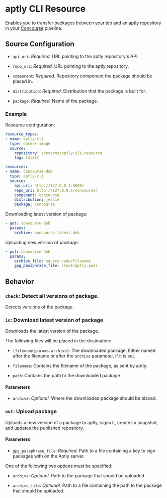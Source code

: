 # aptly CLI Resource

Enables you to transfer packages between your job and an [aptly](https://www.aptly.info/) repository in your [Concourse](http://concourse.ci/) pipeline.

## Source Configuration

* `api_uri`: *Required.* URL pointing to the aptly repository's API.

* `repo_uri`: *Required.* URL pointing to the aptly repository.

* `component`: *Required.* Repository component the package should be placed in.

* `distribution`: *Required.* Distribution that the package is built for.

* `package`: *Required.* Name of the package.

### Example

Resource configuration:

``` yaml
resource_types:
- name: aptly-cli
  type: docker-image
  source:
    repository: shyxormz/aptly-cli-resource
    tag: latest

resources:
- name: concourse-deb
  type: aptly-cli
  source:
    api_uri: http://127.0.0.1:8080/
    repo_uri: http://127.0.0.1/concourse/
    component: concourse
    distribution: jessie
    package: concourse
```

Downloading latest version of package:

```yaml
- get: concourse-deb
  params:
    archive: concourse_latest.deb
```

Uploading new version of package:

``` yaml
- put: concourse-deb
  params:
    archive_file: source-code/filename
    gpg_passphrase_file: /root/aptly.pass
```

## Behavior

### `check`: Detect all versions of package.

Detects versions of the package.

### `in`: Download latest version of package

Downloads the latest version of the package.

The following files will be placed in the destination:

* `(filename|params.archive)`: The downloaded package. Either named after the filename or after the `archive` parameter, if it is set.

* `filename`: Contains the filename of the package, as sent by aptly.

* `path`: Contains the path to the downloaded package.

#### Parameters

* `archive`: *Optional.* Where the downloaded package should be placed.

### `out`: Upload package

Uploads a new version of a package to aptly, signs it, creates a snapshot, and updates the published repository.

#### Parameters

* `gpg_passphrase_file`: *Required.* Path to a file containing a key to sign packages with on the Aptly server.

One of the following two options must be specified:

* `archive`: *Optional.* Path to the package that should be uploaded.

* `archive_file`: *Optional.* Path to a file containing the path to the package that should be uploaded.
